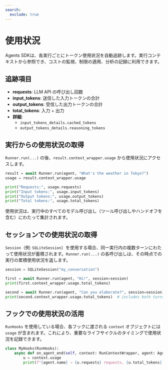 ```yaml
---
search:
  exclude: true
---
```

# 使用状況

Agents SDKは、各実行ごとにトークン使用状況を自動追跡します。実行コンテキストから参照でき、コストの監視、制限の適用、分析の記録に利用できます。

## 追跡項目

- **requests**: LLM API の呼び出し回数
- **input_tokens**: 送信した入力トークンの合計
- **output_tokens**: 受信した出力トークンの合計
- **total_tokens**: 入力 + 出力
- **詳細**:
  - `input_tokens_details.cached_tokens`
  - `output_tokens_details.reasoning_tokens`

## 実行からの使用状況の取得

`Runner.run(...)` の後、`result.context_wrapper.usage` から使用状況にアクセスします。

```python
result = await Runner.run(agent, "What's the weather in Tokyo?")
usage = result.context_wrapper.usage

print("Requests:", usage.requests)
print("Input tokens:", usage.input_tokens)
print("Output tokens:", usage.output_tokens)
print("Total tokens:", usage.total_tokens)
```

使用状況は、実行中のすべてのモデル呼び出し（ツール呼び出しやハンドオフを含む）にわたって集計されます。

## セッションでの使用状況の取得

`Session`（例: `SQLiteSession`）を使用する場合、同一実行内の複数ターンにわたって使用状況が蓄積されます。`Runner.run(...)` の各呼び出しは、その時点での実行の累積使用状況を返します。

```python
session = SQLiteSession("my_conversation")

first = await Runner.run(agent, "Hi!", session=session)
print(first.context_wrapper.usage.total_tokens)

second = await Runner.run(agent, "Can you elaborate?", session=session)
print(second.context_wrapper.usage.total_tokens)  # includes both turns
```

## フックでの使用状況の活用

`RunHooks` を使用している場合、各フックに渡される `context` オブジェクトには `usage` が含まれます。これにより、重要なライフサイクルのタイミングで使用状況を記録できます。

```python
class MyHooks(RunHooks):
    async def on_agent_end(self, context: RunContextWrapper, agent: Agent, output: Any) -> None:
        u = context.usage
        print(f"{agent.name} → {u.requests} requests, {u.total_tokens} total tokens")
```